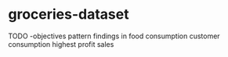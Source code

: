 # groceries-dataset
TODO -objectives  pattern findings in food consumption customer consumption highest profit sales
